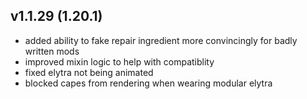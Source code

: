 ## v1.1.29 (1.20.1)
- added ability to fake repair ingredient more convincingly for badly written mods
- improved mixin logic to help with compatiblity
- fixed elytra not being animated
- blocked capes from rendering when wearing modular elytra